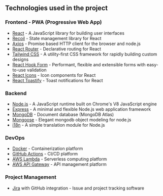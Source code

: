 ## Technologies used in the project

### Frontend - PWA (Progressive Web App)

- [React](https://reactjs.org/) - A JavaScript library for building user interfaces
- [Recoil](https://recoiljs.org/) - State management library for React
- [Axios](https://axios-http.com/) - Promise based HTTP client for the browser and node.js
- [React Router](https://reactrouter.com/) - Declarative routing for React
- [Tailwind CSS](https://tailwindcss.com/) - A utility-first CSS framework for rapidly building custom designs
- [React Hook Form](https://react-hook-form.com/) - Performant, flexible and extensible forms with easy-to-use validation
- [React Icons](https://react-icons.github.io/react-icons/) - Icon components for React
- [React Toastify](https://fkhadra.github.io/react-toastify/introduction) - Toast notifications for React

### Backend

- [Node.js](https://nodejs.org/en/) - A JavaScript runtime built on Chrome's V8 JavaScript engine
- [Express](https://expressjs.com/) - A minimal and flexible Node.js web application framework
- [MongoDB](https://www.mongodb.com/) - Document database (MongoDB Atlas)
- [Mongoose](https://mongoosejs.com/) - Elegant mongodb object modeling for node.js
- [i18n](https://www.npmjs.com/package/i18n) - A simple translation module for Node.js

### DevOps

- [Docker](https://www.docker.com/) - Containerization platform
- [GitHub Actions](https://github.com) - CI/CD platform
- [AWS Lambda](https://aws.amazon.com/lambda/) - Serverless computing platform
- [AWS API Gateway](https://aws.amazon.com/api-gateway/) - API management platform

### Project Management

- [Jira](https://www.atlassian.com/software/jira) with GitHub integration - Issue and project tracking software
